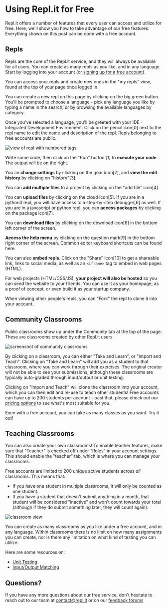 # Using Repl.it for Free

Repl.it offers a number of features that every user can access and utilize for free.  Here, we'll show you how to take advantage of our free features.  Everything shown on this post can be done with a free account.

## Repls

Repls are the core of the Repl.it service, and they will always be available for all users.  You can create as many repls as you like, and in any language.  Start by logging into your account (or [signing up for a free account](/signup)).

You can access your repls and create new ones in the "my repls" view, found at the top of your page once logged in.

You can create a new repl on this page by clicking on the big green button.  You'll be prompted to choose a language - pick any language you like by typing a name in the search, or by browsing the available languages by category.

Once you've selected a language, you'll be greeted with your IDE - Integrated Development Environment.  Click on the pencil icon[0] next to the repl name to edit the name and description of the repl.  Repls belonging to free accounts are public.

![view of repl with numbered tags](https://replit.github.io/media/free-features/repl-walkthrough-labels.png)

Write some code, then click on the "Run" button [1] to **execute your code**.  The output will be on the right.

You an **change settings** by clicking on the gear icon[2], and **view the edit history** by clicking on "history"[3].

You can **add multiple files** to a project by clicking on the "add file" icon[4].

You can **upload files** by clicking on the cloud icon[5].  If you are in a python3 repl, you will have access to a step-by-step debugger[6] as well.  If you are in a javascript or python repl, you can **access packages** by clicking on the package icon[7].

You can **download files** by clicking on the download icon[8] in the bottom left corner of the screen.

**Access the help menu** by clicking on the question mark[9] in the bottom right corner of the screen.  Common editor keyboard shortcuts can be found here.

You can also **embed repls**.  Click on the "Share" icon[10] to get a shareable link, links to social media, as well as an `<iframe>` tag to embed in web pages (HTML).

For web projects (HTML/CSS/JS), **your project will also be hosted** so you can send the website to your friends.  You can use it as your homepage, as a proof of concept, or even build it as your startup company.

When viewing other people's repls, you can "Fork" the repl to clone it into your account.

## Community Classrooms

Public classrooms show up under the Community tab at the top of the page.  These are classrooms created by other Repl.it users.

![screenshot of community classrooms](https://replit.github.io/media/free-features/community-classrooms.png)

By clicking on a classroom, you can either "Take and Learn", or "Import and Teach".  Clicking on "Take and Learn" will add you as a student to that classroom, where you can work through their exercises.  The original creator will not be able to see your submissions, although these classrooms are typically auto-graded through input/output or unit testing.

Clicking on "Import and Teach" will clone the classroom into your account, which you can then edit and re-use to teach other students!  Free accounts can have up to 200 students per account - past that, please check out our [pricing options](/site/pricing) to see what's most suitable for you.

Even with a free account, you can take as many classes as you want.  Try it out!

## Teaching Classrooms

You can also create your own classrooms!  To enable teacher features, make sure that "Teacher" is checked off under "Roles" in your account settings.  This should enable the "teacher" tab, which is where you can manage your classrooms.

Free accounts are limited to 200 unique active students across *all* classrooms.  This means that:
* If you have one student in multiple classrooms, it will only be counted as one student.
* If you have a student that doesn't submit anything in a month, that student will be considered "inactive" and won't count towards your total (although if they do submit something later, they will count again).

![classroom view](https://replit.github.io/media/free-features/classroom-view.png)

You can create as many classrooms as you like under a free account, and in any language.  Within classrooms there is no limit on how many assignments you can create, nor is there any limitation on what kind of testing you can utilize.

Here are some resources on:
* [Unit Testing](/site/docs/classrooms/autograding)
* [Input/Output Matching](/site/docs/classroom/autograding)

## Questions?

If you have any more questions about our free service, don't hesitate to reach out to our team at [contact@repl.it](mailto:contact@repl.it) or on our [feedback forums](/feedback)

